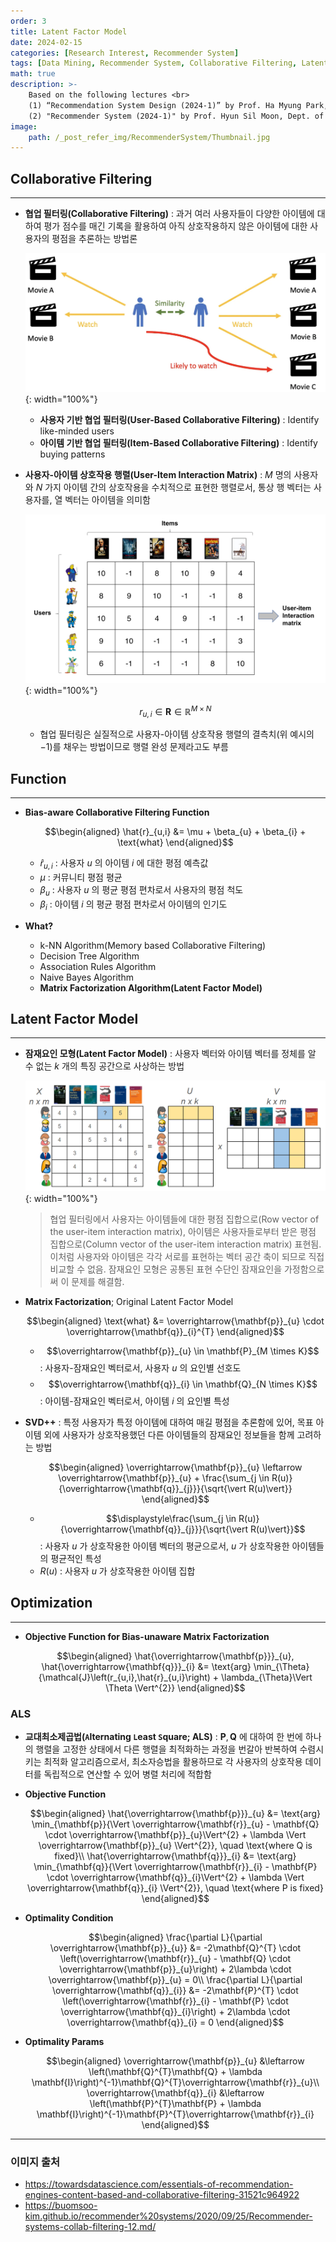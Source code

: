 ```yaml
---
order: 3
title: Latent Factor Model
date: 2024-02-15
categories: [Research Interest, Recommender System]
tags: [Data Mining, Recommender System, Collaborative Filtering, Latent Factor Model]
math: true
description: >-
    Based on the following lectures <br>
    (1) “Recommendation System Design (2024-1)” by Prof. Ha Myung Park, Dept. of Artificial Intelligence. College of SW, Kookmin Univ. <br>
    (2) "Recommender System (2024-1)" by Prof. Hyun Sil Moon, Dept. of Data Science, The Grad. School, Kookmin Univ.
image:
    path: /_post_refer_img/RecommenderSystem/Thumbnail.jpg
---
```


## Collaborative Filtering
-----

- **협업 필터링(Collaborative Filtering)** : 과거 여러 사용자들이 다양한 아이템에 대하여 평가 점수를 매긴 기록을 활용하여 아직 상호작용하지 않은 아이템에 대한 사용자의 평점을 추론하는 방법론

    ![00](/_post_refer_img/RecommenderSystem/01-02.png){: width="100%"}

    - **사용자 기반 협업 필터링(User-Based Collaborative Filtering)** : Identify like-minded users
    - **아이템 기반 협업 필터링(Item-Based Collaborative Filtering)** : Identify buying patterns

- **사용자-아이템 상호작용 행렬(User-Item Interaction Matrix)** : $M$ 명의 사용자와 $N$ 가지 아이템 간의 상호작용을 수치적으로 표현한 행렬로서, 통상 행 벡터는 사용자를, 열 벡터는 아이템을 의미함

    ![01](/_post_refer_img/RecommenderSystem/02-01.png){: width="100%"}

    $$
    r_{u,i} \in \mathbf{R} \in \mathbb{R}^{M \times N}
    $$

    - 협업 필터링은 실질적으로 사용자-아이템 상호작용 행렬의 결측치(위 예시의 $-1$)를 채우는 방법이므로 행렬 완성 문제라고도 부름

## Function
-----

- **Bias-aware Collaborative Filtering Function**

    $$\begin{aligned}
    \hat{r}_{u,i}
    &= \mu + \beta_{u} + \beta_{i} + \text{what}
    \end{aligned}$$

    - $\hat{r}_{u,i}$ : 사용자 $u$ 의 아이템 $i$ 에 대한 평점 예측값
    - $\mu$ : 커뮤니티 평점 평균
    - $\beta_{u}$ : 사용자 $u$ 의 평균 평점 편차로서 사용자의 평점 척도
    - $\beta_{i}$ : 아이템 $i$ 의 평균 평점 편차로서 아이템의 인기도

- **What?**
    - k-NN Algorithm(Memory based Collaborative Filtering)
    - Decision Tree Algorithm
    - Association Rules Algorithm
    - Naive Bayes Algorithm
    - **Matrix Factorization Algorithm(Latent Factor Model)**

## Latent Factor Model
-----

- **잠재요인 모형(Latent Factor Model)** : 사용자 벡터와 아이템 벡터를 정체를 알 수 없는 $k$ 개의 특징 공간으로 사상하는 방법

    ![01](/_post_refer_img/RecommenderSystem/03-01.png){: width="100%"}

    > 협업 필터링에서 사용자는 아이템들에 대한 평점 집합으로(Row vector of the user-item interaction matrix), 아이템은 사용자들로부터 받은 평점 집합으로(Column vector of the user-item interaction matrix) 표현됨. 이처럼 사용자와 아이템은 각각 서로를 표현하는 벡터 공간 축이 되므로 직접 비교할 수 없음. 잠재요인 모형은 공통된 표현 수단인 잠재요인을 가정함으로써 이 문제를 해결함.

- **Matrix Factorization**; Original Latent Factor Model

    $$\begin{aligned}
    \text{what}
    &= \overrightarrow{\mathbf{p}}_{u} \cdot \overrightarrow{\mathbf{q}}_{i}^{T}
    \end{aligned}$$

    - $$\overrightarrow{\mathbf{p}}_{u} \in \mathbf{P}_{M \times K}$$ : 사용자-잠재요인 벡터로서, 사용자 $u$ 의 요인별 선호도
    - $$\overrightarrow{\mathbf{q}}_{i} \in \mathbf{Q}_{N \times K}$$ : 아이템-잠재요인 벡터로서, 아이템 $i$ 의 요인별 특성

- **SVD++** : 특정 사용자가 특정 아이템에 대하여 매길 평점을 추론함에 있어, 목표 아이템 외에 사용자가 상호작용했던 다른 아이템들의 잠재요인 정보들을 함께 고려하는 방법

    $$\begin{aligned}
    \overrightarrow{\mathbf{p}}_{u} \leftarrow \overrightarrow{\mathbf{p}}_{u} + \frac{\sum_{j \in R(u)}{\overrightarrow{\mathbf{q}}_{j}}}{\sqrt{\vert R(u)\vert}}
    \end{aligned}$$

    - $$\displaystyle\frac{\sum_{j \in R(u)}{\overrightarrow{\mathbf{q}}_{j}}}{\sqrt{\vert R(u)\vert}}$$ : 사용자 $u$ 가 상호작용한 아이템 벡터의 평균으로서, $u$ 가 상호작용한 아이템들의 평균적인 특성
    - $R(u)$ : 사용자 $u$ 가 상호작용한 아이템 집합

## Optimization
-----

- **Objective Function for Bias-unaware Matrix Factorization**

    $$\begin{aligned}
    \hat{\overrightarrow{\mathbf{p}}}_{u}, \hat{\overrightarrow{\mathbf{q}}}_{i}
    &= \text{arg} \min_{\Theta}{\mathcal{J}\left(r_{u,i},\hat{r}_{u,i}\right) + \lambda_{\Theta}\Vert \Theta \Vert^{2}}
    \end{aligned}$$

### ALS

- **교대최소제곱법(`A`lternating `L`east `S`quare; ALS)** : $\mathbf{P},\mathbf{Q}$ 에 대하여 한 번에 하나의 행렬을 고정한 상태에서 다른 행렬을 최적화하는 과정을 번갈아 반복하여 수렴시키는 최적화 알고리즘으로서, 최소자승법을 활용하므로 각 사용자의 상호작용 데이터를 독립적으로 연산할 수 있어 병렬 처리에 적합함

- **Objective Function**

    $$\begin{aligned}
    \hat{\overrightarrow{\mathbf{p}}}_{u}
    &= \text{arg} \min_{\mathbf{p}}{\Vert \overrightarrow{\mathbf{r}}_{u} - \mathbf{Q} \cdot \overrightarrow{\mathbf{p}}_{u}\Vert^{2} + \lambda \Vert \overrightarrow{\mathbf{p}}_{u} \Vert^{2}}, \quad \text{where Q is fixed}\\
    \hat{\overrightarrow{\mathbf{q}}}_{i}
    &= \text{arg} \min_{\mathbf{q}}{\Vert \overrightarrow{\mathbf{r}}_{i} - \mathbf{P} \cdot \overrightarrow{\mathbf{q}}_{i}\Vert^{2} + \lambda \Vert \overrightarrow{\mathbf{q}}_{i} \Vert^{2}}, \quad \text{where P is fixed}
    \end{aligned}$$

- **Optimality Condition**

    $$\begin{aligned}
    \frac{\partial L}{\partial \overrightarrow{\mathbf{p}}_{u}}
    &= -2\mathbf{Q}^{T} \cdot \left(\overrightarrow{\mathbf{r}}_{u} - \mathbf{Q} \cdot \overrightarrow{\mathbf{p}}_{u}\right) + 2\lambda \cdot \overrightarrow{\mathbf{p}}_{u} = 0\\
    \frac{\partial L}{\partial \overrightarrow{\mathbf{q}}_{i}}
    &= -2\mathbf{P}^{T} \cdot \left(\overrightarrow{\mathbf{r}}_{i} - \mathbf{P} \cdot \overrightarrow{\mathbf{q}}_{i}\right) + 2\lambda \cdot \overrightarrow{\mathbf{q}}_{i} = 0
    \end{aligned}$$

- **Optimality Params**

    $$\begin{aligned}
    \overrightarrow{\mathbf{p}}_{u}
    &\leftarrow \left(\mathbf{Q}^{T}\mathbf{Q} + \lambda \mathbf{I}\right)^{-1}\mathbf{Q}^{T}\overrightarrow{\mathbf{r}}_{u}\\
    \overrightarrow{\mathbf{q}}_{i}
    &\leftarrow \left(\mathbf{P}^{T}\mathbf{P} + \lambda \mathbf{I}\right)^{-1}\mathbf{P}^{T}\overrightarrow{\mathbf{r}}_{i}
    \end{aligned}$$

-----

### 이미지 출처

- https://towardsdatascience.com/essentials-of-recommendation-engines-content-based-and-collaborative-filtering-31521c964922
- https://buomsoo-kim.github.io/recommender%20systems/2020/09/25/Recommender-systems-collab-filtering-12.md/